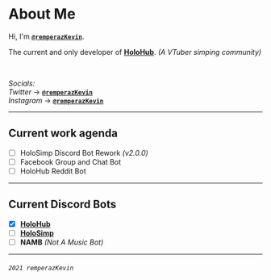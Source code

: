 # About Me
Hi, I'm [**`@remperazKevin`**](https://github.com/remperazKevin).

The current and only developer of [**HoloHub**](https://www.facebook.com/groups/holohubvtubercommunity). _(A VTuber simping community)_

<br/>

_Socials:_\
_Twitter_ → [**`@remperazKevin`**](https://twitter.com/remperazKevin)\
_Instagram_ → [**`@remperazKevin`**](https://www.instagram.com/remperazkevin/)

- - -

## Current work agenda
- [ ] HoloSimp Discord Bot Rework _(v2.0.0)_
- [ ] Facebook Group and Chat Bot
- [ ] HoloHub Reddit Bot

- - -

## Current Discord Bots
- [x] [**HoloHub**](https://holohub-community.github.io/)
- [ ] [**HoloSimp**](https://holohub-community.github.io/holosimp.github.io/)
- [ ] **NAMB** _(Not A Music Bot)_

- - -

###### `2021 remperazKevin`

